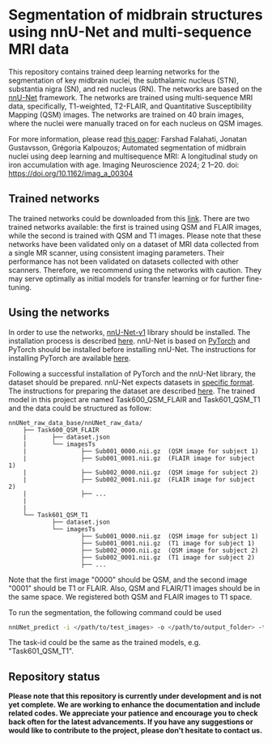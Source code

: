 # Segmentation of midbrain structures using nnU-Net and multi-sequence MRI data

This repository contains trained deep learning networks for the segmentation of key midbrain nuclei, the subthalamic nucleus (STN), substantia nigra (SN), and red nucleus (RN). The networks are based on the [nnU-Net](https://github.com/MIC-DKFZ/nnUNet/tree/nnunetv1) framework. 
The networks are trained using multi-sequence MRI data, specifically, T1-weighted, T2-FLAIR, and Quantitative Susceptibility Mapping (QSM) images. 
The networks are trained on 40 brain images, where the nuclei were manually traced on for each nucleus on QSM images.

For more information, please read [this paper](https://doi.org/10.1162/imag_a_00304):
Farshad Falahati, Jonatan Gustavsson, Grégoria Kalpouzos; Automated segmentation of midbrain nuclei using deep learning and multisequence MRI: A longitudinal study on iron accumulation with age. Imaging Neuroscience 2024; 2 1–20. doi: https://doi.org/10.1162/imag_a_00304

## Trained networks
The trained networks could be downloaded from this [link](https://1drv.ms/u/s!Ai108NIExicshy-jF9FlZvhL515W?e=2tEFvR).
There are two trained networks available: the first is trained using QSM and FLAIR images, while the second is trained with QSM and T1 images. 
Please note that these networks have been validated only on a dataset of MRI data collected from a single MR scanner, using consistent imaging parameters. 
Their performance has not been validated on datasets collected with other scanners. 
Therefore, we recommend using the networks with caution. 
They may serve optimally as initial models for transfer learning or for further fine-tuning.

## Using the networks 
In order to use the networks, [nnU-Net-v1](https://github.com/MIC-DKFZ/nnUNet/tree/nnunetv1) library should be installed. 
The installation process is described [here](https://github.com/MIC-DKFZ/nnUNet/tree/nnunetv1#installation). 
nnU-Net is based on [PyTorch](https://pytorch.org/) and PyTorch should be installed before installing nnU-Net. 
The instructions for installing PyTorch are available [here](https://pytorch.org/get-started/locally/). 

Following a successful installation of PyTorch and the nnU-Net library, the dataset should be prepared. 
nnU-Net expects datasets in [specific format](https://github.com/MIC-DKFZ/nnUNet/blob/nnunetv1/documentation/data_format_inference.md#data-format-for-inference). 
The instructions for preparing the dataset are described [here](https://github.com/MIC-DKFZ/nnUNet/tree/nnunetv1#dataset-conversion).
The trained model in this project are named Task600_QSM_FLAIR and Task601_QSM_T1 and the data could be structured as follow: 

    nnUNet_raw_data_base/nnUNet_raw_data/
        ├── Task600_QSM_FLAIR
        |       ├── dataset.json
        |       └── imagesTs
        |               ├── Sub001_0000.nii.gz  (QSM image for subject 1)
        |               ├── Sub001_0001.nii.gz  (FLAIR image for subject 1)
        |               ├── Sub002_0000.nii.gz  (QSM image for subject 2)
        |               ├── Sub002_0001.nii.gz  (FLAIR image for subject 2)
        |               ├── ...
        |
        |
        └── Task601_QSM_T1
                ├── dataset.json
                └── imagesTs
                        ├── Sub001_0000.nii.gz  (QSM image for subject 1)
                        ├── Sub001_0001.nii.gz  (T1 image for subject 1)
                        ├── Sub002_0000.nii.gz  (QSM image for subject 2)
                        ├── Sub002_0001.nii.gz  (T1 image for subject 2)
                        ├── ...


Note that the first image "0000" should be QSM, and the second image "0001" should be T1 or FLAIR. 
Also, QSM and FLAIR/T1 images should be in the same space. We registered both QSM and FLAIR images to T1 space. 


To run the segmentation, the following command could be used 
```bash
nnUNet_predict -i </path/to/test_images> -o </path/to/output_folder> -tr nnUNetTrainerV2 -ctr nnUNetTrainerV2CascadeFullRes -m 3d_fullres -p nnUNetPlansv2.1 -t <task-id>
```
The task-id could be the same as the trained models, e.g. "Task601_QSM_T1".

## Repository status

**Please note that this repository is currently under development and is not yet complete. 
We are working to enhance the documentation and include related codes. 
We appreciate your patience and encourage you to check back often for the latest advancements. 
If you have any suggestions or would like to contribute to the project, please don't hesitate to contact us.**


